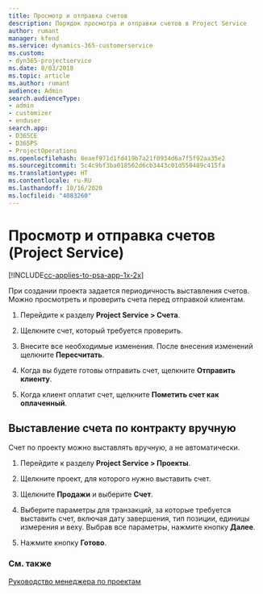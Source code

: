 ```yaml
---
title: Просмотр и отправка счетов
description: Порядок просмотра и отправки счетов в Project Service
author: rumant
manager: kfend
ms.service: dynamics-365-customerservice
ms.custom:
- dyn365-projectservice
ms.date: 8/03/2018
ms.topic: article
ms.author: rumant
audience: Admin
search.audienceType:
- admin
- customizer
- enduser
search.app:
- D365CE
- D365PS
- ProjectOperations
ms.openlocfilehash: 8eaef971d1fd419b7a21f0934d6a7f5f92aa35e2
ms.sourcegitcommit: 5c4c9bf3ba018562d6cb3443c01d550489c415fa
ms.translationtype: HT
ms.contentlocale: ru-RU
ms.lasthandoff: 10/16/2020
ms.locfileid: "4083260"
---
```

# <a name="view-and-send-invoices-project-service"></a>Просмотр и отправка счетов (Project Service)

[!INCLUDE[cc-applies-to-psa-app-1x-2x](../includes/cc-applies-to-psa-app-1x-2x.md)]

При создании проекта задается периодичность выставления счетов. Можно просмотреть и проверить счета перед отправкой клиентам.  
  
1.  Перейдите к разделу **Project Service > Счета**.  
  
2.  Щелкните счет, который требуется проверить.  
  
3.  Внесите все необходимые изменения. После внесения изменений щелкните **Пересчитать**.  
  
4.  Когда вы будете готовы отправить счет, щелкните **Отправить клиенту**.  
  
5.  Когда клиент оплатит счет, щелкните **Пометить счет как оплаченный**.  
  
## <a name="manually-invoice-a-contract"></a>Выставление счета по контракту вручную  
 Счет по проекту можно выставлять вручную, а не автоматически.  
  
1.  Перейдите к разделу **Project Service > Проекты**.  
  
2.  Щелкните проект, для которого нужно выставить счет.  
  
3.  Щелкните **Продажи** и выберите **Счет**.  
  
4.  Выберите параметры для транзакций, за которые требуется выставить счет, включая дату завершения, тип позиции, единицы измерения и веху. Выбрав все параметры, нажмите кнопку **Далее**.  
  
5.  Нажмите кнопку **Готово**.  
  
### <a name="see-also"></a>См. также  
 [Руководство менеджера по проектам](../psa/project-manager-guide.md)
